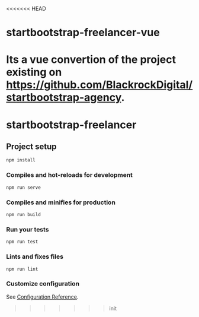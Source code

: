 <<<<<<< HEAD
# startbootstrap-freelancer-vue
Its a vue convertion of the project existing on https://github.com/BlackrockDigital/startbootstrap-agency. 
=======
# startbootstrap-freelancer

## Project setup
```
npm install
```

### Compiles and hot-reloads for development
```
npm run serve
```

### Compiles and minifies for production
```
npm run build
```

### Run your tests
```
npm run test
```

### Lints and fixes files
```
npm run lint
```

### Customize configuration
See [Configuration Reference](https://cli.vuejs.org/config/).
>>>>>>> init
